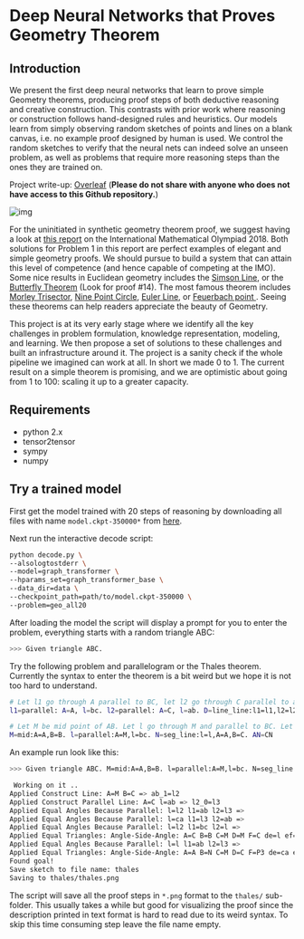 # Deep Neural Networks that Proves Geometry Theorem

## Introduction

We present the first deep neural networks that learn to prove simple Geometry theorems, producing proof steps of both deductive reasoning and creative construction. This contrasts with prior work where reasoning or construction follows hand-designed rules and heuristics. Our models learn from simply observing random sketches of points and lines on a blank canvas, i.e. no example proof designed by human is used. We control the random sketches to verify that the neural nets can indeed solve an unseen problem, as well as problems that require more reasoning steps than the ones they are trained on.


Project write-up: [Overleaf](https://www.overleaf.com/read/jjcgbdqkmzcz) (**Please do not share with anyone who does not have access to this Github repository.**)

![img](https://imgur.com/yJVCotO.png)

For the uninitiated in synthetic geometry theorem proof, we suggest having a look at [this report](https://www.imo-register.org.uk/2018-report-dominic.pdf) on the International Mathematical Olympiad 2018. Both solutions for Problem 1 in this report are perfect examples of elegant and simple geometry proofs. We should pursue to build a system that can attain this level of competence (and hence capable of competing at the IMO). Some nice results in Euclidean geometry includes the [Simson Line](https://en.wikipedia.org/wiki/Simson_line), or the [Butterfly Theorem](http://www.cut-the-knot.org/pythagoras/Butterfly.shtml) (Look for proof #14). The most famous theorem includes [Morley Trisector](https://en.wikipedia.org/wiki/Morley%27s_trisector_theorem), [Nine Point Circle](http://mathworld.wolfram.com/Nine-PointCircle.html), [Euler Line](https://en.wikipedia.org/wiki/Euler_line), or [Feuerbach point
](https://en.wikipedia.org/wiki/Feuerbach_point). Seeing these theorems can help readers appreciate the beauty of Geometry.

This project is at its very early stage where we identify all the key challenges in problem formulation, knowledge representation, modeling, and learning. We then propose a set of solutions to these challenges and built an infrastructure around it. The project is a sanity check if the whole pipeline we imagined can work at all. In short we made 0 to 1. The current result on a simple theorem is promising, and we are optimistic about going from 1 to 100: scaling it up to a greater capacity.

## Requirements

* python 2.x
* tensor2tensor
* sympy
* numpy


## Try a trained model

First get the model trained with 20 steps of reasoning by downloading all files with name `model.ckpt-350000*` from [here](https://console.cloud.google.com/storage/browser/geo_reasoning/all20_modelv1_lr0d05/avg/?project=optimal-buffer-256200&pli=1).

Next run the interactive decode script:


```bash
python decode.py \
--alsologtostderr \
--model=graph_transformer \
--hparams_set=graph_transformer_base \
--data_dir=data \
--checkpoint_path=path/to/model.ckpt-350000 \
--problem=geo_all20
```

After loading the model the script will display a prompt for you to enter the problem, everything starts with a random triangle ABC:

```bash
>>> Given triangle ABC. 
```

Try the following problem and parallelogram or the Thales theorem. Currently the syntax to enter the theorem is a bit weird but we hope it is not too hard to understand.

```bash
# Let l1 go through A parallel to BC, let l2 go through C parallel to ab, D is the intersection of l1 and l2. Prove that DA=BC:
l1=parallel: A=A, l=bc. l2=parallel: A=C, l=ab. D=line_line:l1=l1,l2=l2. DA=BC

# Let M be mid point of AB. Let l go through M and parallel to BC. Let N be the intersection of l and AC. Prove that N is midpoint of AC:
M=mid:A=A,B=B. l=parallel:A=M,l=bc. N=seg_line:l=l,A=A,B=C. AN=CN
```

An example run look like this:

```bash
>>> Given triangle ABC. M=mid:A=A,B=B. l=parallel:A=M,l=bc. N=seg_line:l=l,A=A,B=C. AN=CN

 Working on it ..
Applied Construct Line: A=M B=C => ab_1=l2
Applied Construct Parallel Line: A=C l=ab => l2_0=l3
Applied Equal Angles Because Parallel: l=l2 l1=ab l2=l3 =>
Applied Equal Angles Because Parallel: l=ca l1=l3 l2=ab =>
Applied Equal Angles Because Parallel: l=l2 l1=bc l2=l =>
Applied Equal Triangles: Angle-Side-Angle: A=C B=B C=M D=M F=C de=l ef=l3 => E_0=P3
Applied Equal Angles Because Parallel: l=l l1=ab l2=l3 =>
Applied Equal Triangles: Angle-Side-Angle: A=A B=N C=M D=C F=P3 de=ca ef=l =>
Found goal!
Save sketch to file name: thales
Saving to thales/thales.png
```

The script will save all the proof steps in `*.png` format to the `thales/` sub-folder. This usually takes a while but good for visualizing the proof since the description printed in text format is hard to read due to its weird syntax. To skip this time consuming step leave the file name empty. 
